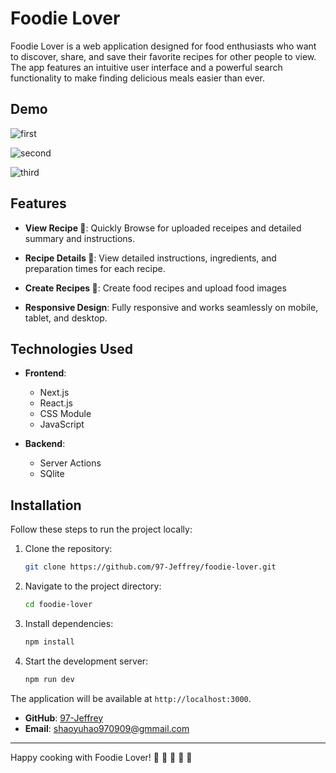 # Foodie Lover

Foodie Lover is a web application designed for food enthusiasts who want to discover, share, and save their favorite recipes for other people to view. The app features an intuitive user interface and a powerful search functionality to make finding delicious meals easier than ever.

## Demo

![first](https://github.com/97-Jeffrey/foodie-lover/blob/master/Doc/Screenshot%202025-01-21%20at%202.04.00%E2%80%AFPM.png?raw=true)

![second](https://github.com/97-Jeffrey/foodie-lover/blob/master/Doc/Screenshot%202025-01-21%20at%202.04.45%E2%80%AFPM.png?raw=true)

![third](https://github.com/97-Jeffrey/foodie-lover/blob/master/Doc/Screenshot%202025-01-21%20at%202.05.08%E2%80%AFPM.png?raw=true)

## Features

- **View Recipe 🍇**: Quickly Browse for uploaded receipes and detailed summary and instructions.
- **Recipe Details 🥦**: View detailed instructions, ingredients, and preparation times for each recipe.

- **Create Recipes 🥑**: Create food recipes and upload food images

- **Responsive Design**: Fully responsive and works seamlessly on mobile, tablet, and desktop.

## Technologies Used

- **Frontend**:
  - Next.js
  - React.js
  - CSS Module
  - JavaScript

- **Backend**:
  - Server Actions
  - SQlite


## Installation

Follow these steps to run the project locally:

1. Clone the repository:
   ```bash
   git clone https://github.com/97-Jeffrey/foodie-lover.git
   ```
2. Navigate to the project directory:
   ```bash
   cd foodie-lover
   ```
3. Install dependencies:
   ```bash
   npm install
   ```
4. Start the development server:
   ```bash
   npm run dev
   ```

The application will be available at `http://localhost:3000`.






- **GitHub**: [97-Jeffrey](https://github.com/97-Jeffrey)
- **Email**: shaoyuhao970909@gmmail.com

---

Happy cooking with Foodie Lover! 🍕 🌮 🍲 🍝 🍴
